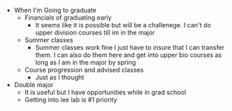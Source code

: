- When I'm Going to graduate
	- Financials of graduating early
		- It seems like it is possible but will be a challenege. I can't do upper division courses till im in the major
	- Summer classes
		- Summer classes work fine I just have to insure that I can transfer them. I can also do them here and get into upper bio courses as long as I am in the major by spring
	- Course progression and advised classes
		- Just as I thought
- Double major
	- It is useful but I have opportunities while in grad school
	- Getting into lee lab is #1 priority